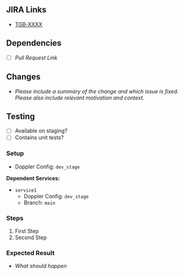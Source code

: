 ## JIRA Links

- [TGB-XXXX](https://tagboardhq.atlassian.net/browse/TGB-XXXX)

## Dependencies

- [ ] _Pull Request Link_

## Changes

- _Please include a summary of the change and which issue is fixed. Please also include relevant motivation and context._

## Testing

- [ ] Available on staging?
- [ ] Contains unit tests?

### Setup

- Doppler Config: `dev_stage`

**Dependent Services:**

- `service1`
  - Doppler Config: `dev_stage`
  - Branch: `main`

### Steps

1. First Step
2. Second Step

### Expected Result

- _What should happen_
